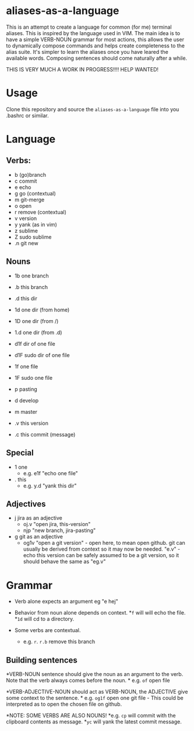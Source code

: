 # aliases-as-a-language

This is an attempt to create a language for common (for me) terminal aliases. This is inspired by the language used in VIM. The main idea is to have a simple VERB-NOUN grammar for most actions, this allows the user to dynamically compose commands and helps create completeness to the alias suite. It's simpler to learn the aliases once you have leared the available words. Composing sentences should come naturally after a while.

THIS IS VERY MUCH A WORK IN PROGRESS!!!!
HELP WANTED!


# Usage
Clone this repository and source the `aliases-as-a-language` file into you .bashrc or similar.


# Language
## Verbs:
* b		(go)branch
* c     commit
* e		echo
* g		go (contextual)
* m     git-merge
* o     open
* r     remove (contextual)
* v 	version
* y     yank (as in vim)
* z     sublime
* Z     sudo sublime
* .n    git new


## Nouns
* 1b	one branch
* .b	this branch

* .d	this dir
* 1d	one dir (from home)
* 1D	one dir (from /)
* 1.d	one dir (from .d)
* d1f	dir of one file
* d1F	sudo dir of one file

* 1f 	one file
* 1F 	sudo one file

* p     pasting

* d    develop
* m    master
* .v    this version
* .c    this commit (message)

## Special
* 1     one
	* e.g. e1f "echo one file"
* .     this
	* e.g. y.d "yank this dir"

## Adjectives
* j 	jira as an adjective
	* oj.v     "open jira, this-version"
	* njp      "new branch, jira-pasting"
* g     git as an adjective
	* og1v 	   "open a git version" - open here, to mean open github. git can usually be derived from context so it may now be needed. "e.v" - echo this version can be safely assumed to be a git version, so it should behave the same as "eg.v"



# Grammar
* Verb alone expects an argument eg "e hej"

* Behavior from noun alone depends on context. 
	*`f` will will echo the file. 
	*`1d` will cd to a directory.

* Some verbs are contextual.
	* e.g. `r`. `r.b` remove this branch

## Building sentences
*VERB-NOUN sentence should give the noun as an argument to the verb. Note that the verb always comes before the noun.
	* e.g. `of` open file

*VERB-ADJECTIVE-NOUN should act as VERB-NOUN, the ADJECTIVE give some context to the sentence.
	* e.g. `og1f` open one git file - This could be interpreted as to open the chosen file on github.

*NOTE: SOME VERBS ARE ALSO NOUNS! 
	*e.g. `cp` will commit with the clipboard contents as message. 
	*`yc` will yank the latest commit message. 
